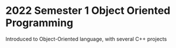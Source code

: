 # 2022 Semester 1 Object Oriented Programming
Introduced to Object-Oriented language, with several C++ projects
